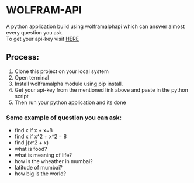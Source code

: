 # WOLFRAM-API
A python application build using wolframalphapi which can answer almost every question you ask.\
To get your api-key visit [HERE](https://products.wolframalpha.com/api/)
## Process:
1. Clone this project on your local system
2. Open terminal
3. Install wolframalpha module using pip install.
4. Get your api-key from the mentioned link above and paste in the python script
5. Then run your python application and its done
### Some example of question you can ask:
* find x if x + x=8
* find x if x^2 + x^2 = 8
* find ∫(x^2 + x)
* what is food?
* what is meaning of life?
* how is the wheather in mumbai?
* latitude of mumbai?
* how big is the world?
    
